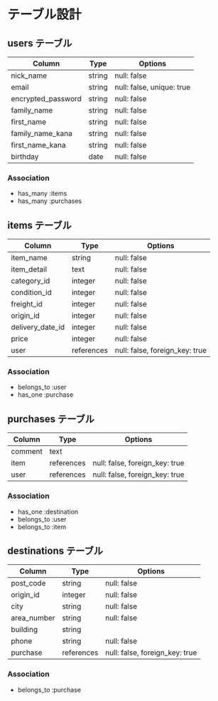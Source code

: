 # テーブル設計

## users テーブル

| Column             | Type   | Options     |
| ------------------ | ------ | ----------- |
| nick_name          | string | null: false |
| email              | string | null: false, unique: true |
| encrypted_password | string | null: false |
| family_name        | string | null: false |   
| first_name         | string | null: false | 
| family_name_kana   | string | null: false | 
| first_name_kana    | string | null: false | 
| birthday           | date   | null: false |

### Association

- has_many :items
- has_many :purchases

## items テーブル

| Column          | Type       | Options                        |
| -------------   | ---------- | ------------------------------ |
| item_name       | string     | null: false                    |
| item_detail     | text       | null: false                    |
| category_id     | integer    | null: false                    |
| condition_id    | integer    | null: false                    |
| freight_id      | integer    | null: false                    |
| origin_id       | integer    | null: false                    |
| delivery_date_id| integer    | null: false                    |
| price           | integer    | null: false                    |
| user            | references | null: false, foreign_key: true |



### Association

- belongs_to :user
- has_one :purchase


## purchases テーブル

| Column    | Type       | Options                        |
| --------- | ---------- | ------------------------------ |
| comment   | text       |                                |
| item      | references | null: false, foreign_key: true |
| user      | references | null: false, foreign_key: true |


### Association

- has_one :destination
- belongs_to :user
- belongs_to :item


## destinations テーブル

| Column      | Type       | Options                        |
| ----------- | ---------- | ------------------------------ |
| post_code   | string     | null: false                    |
| origin_id   | integer    | null: false                    |
| city        | string     | null: false                    |
| area_number | string     | null: false                    |
| building    | string     |                                |
| phone       | string     | null: false                    |
| purchase    | references | null: false, foreign_key: true |


### Association

- belongs_to :purchase

